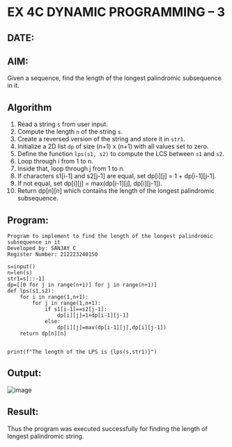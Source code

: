 # EX 4C DYNAMIC PROGRAMMING – 3
## DATE:
## AIM:
Given a sequence, find the length of the longest palindromic subsequence in it.





## Algorithm

1. Read a string `s` from user input.
2. Compute the length `n` of the string `s`.
3. Create a reversed version of the string and store it in `str1`.
4. Initialize a 2D list `dp` of size (n+1) x (n+1) with all values set to zero.
5. Define the function `lps(s1, s2)` to compute the LCS between `s1` and `s2`.
6. Loop through i from 1 to n.
7. Inside that, loop through j from 1 to n.
8. If characters s1\[i-1] and s2\[j-1] are equal, set dp\[i]\[j] = 1 + dp\[i-1]\[j-1].
9. If not equal, set dp\[i]\[j] = max(dp\[i-1]\[j], dp\[i]\[j-1]).
10. Return dp\[n]\[n] which contains the length of the longest palindromic subsequence.

## Program:
```
Program to implement to find the length of the longest palindromic subsequence in it
Developed by: SANJAY C
Register Number: 212223240150 
```
```PY
s=input()
n=len(s)
str1=s[::-1]
dp=[[0 for j in range(n+1)] for j in range(n+1)]
def lps(s1,s2):
    for i in range(1,n+1):
        for j in range(1,n+1):
            if s1[i-1]==s2[j-1]:
                dp[i][j]=1+dp[i-1][j-1]
            else:
                dp[i][j]=max(dp[i-1][j],dp[i][j-1])
    return dp[n][n]


print(f"The length of the LPS is {lps(s,str1)}")
```
## Output:

![image](https://github.com/user-attachments/assets/05ce9d50-6334-4cec-b9cb-46ab0fde081b)


## Result:
Thus the program was executed successfully for finding the length of longest palindromic string.
